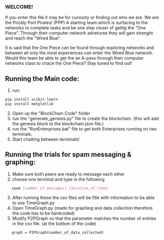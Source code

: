 ### WELCOME!

If you enter this file it may be for curiosity or finding out who we are. We are the Prickly Port Pirates! (PPP) A starting team which is surfacing to the networks to complete tasks and be one step closer of gettig the "One Piece". Through their computer network advetures they will gain strenght and reach the "Wired Blue". 

It is said that the One Piece can be found through exploring networks and between all only the most experiences can enter the Wired Blue network. Would this team be able to get the an A-pass through their computer networks class to chace the One Piece? Stay tuned to find out!

## Running the Main code:
1. run:
```bash
pip install scikit-learn
pip install matplotlib
```
2.  Open up the "BlockChain Code" folder
3. run the "generate_genesis.py" file to create the blockchain. (this will add the genesis block to the blockchain.json file.)
4. run the "RunEnterprises.bat" file to get both Enterprises running on two terminals.
5. Start chatting between terminals!

## Running the trials for spam messaging & graphing:
1. Make sure both peers are ready to message each other
2. choose one terminal and type in the following
```bash
   spam [number_of_messages] [duration_of_time]
```
3. After running these the csv files will be fille with information to be able to use TimeGraph.py
4. Open TimeGraph.py  (made for graphing and data collection therefore the code has to be hardcoded)
5. Modify P2PGraph so that the parameter matches the number of entries in the csv file. (at the bottom of the code)
``` bash
   graph = P2PGraph(number_of_data_collected)
```
